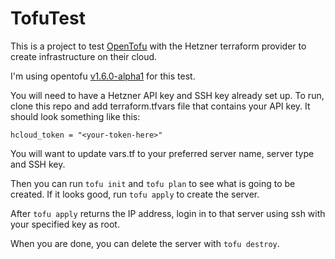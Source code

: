 # TofuTest

This is a project to test [OpenTofu](https://opentofu.org) with the Hetzner terraform provider to create infrastructure on their cloud.

I'm using opentofu [v1.6.0-alpha1](https://github.com/opentofu/opentofu/releases) for this test. 

You will need to have a Hetzner API key and SSH key already set up. To run, clone this repo and add terraform.tfvars file that contains your API key. It should look something like this:

```
hcloud_token = "<your-token-here>"
```

You will want to update vars.tf to your preferred server name, server type and SSH key. 

Then you can run `tofu init` and `tofu plan` to see what is going to be created. If it looks good, run `tofu apply` to create the server. 

After `tofu apply` returns the IP address, login in to that server using ssh with your specified key as root.

When you are done, you can delete the server with `tofu destroy`.  
